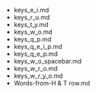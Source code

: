 - keys_e_i.md
- keys_r_u.md
- keys_t_y.md
- keys_w_o.md
- keys_q_p.md
- keys_q_e_i_p.md
- keys_q_e_p.md
- keys_w_o_spacebar.md
- keys_w_r_o.md
- keys_w_r_y_o.md
- Words-from-H & T row.md
